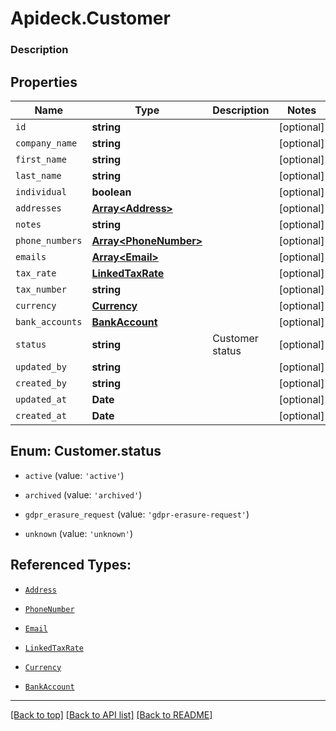 # Apideck.Customer

### Description

## Properties
Name | Type | Description | Notes
------------ | ------------- | ------------- | -------------
`id` | **string** |  | [optional] 
`company_name` | **string** |  | [optional] 
`first_name` | **string** |  | [optional] 
`last_name` | **string** |  | [optional] 
`individual` | **boolean** |  | [optional] 
`addresses` | [**Array&lt;Address&gt;**](Address.md) |  | [optional] 
`notes` | **string** |  | [optional] 
`phone_numbers` | [**Array&lt;PhoneNumber&gt;**](PhoneNumber.md) |  | [optional] 
`emails` | [**Array&lt;Email&gt;**](Email.md) |  | [optional] 
`tax_rate` | [**LinkedTaxRate**](LinkedTaxRate.md) |  | [optional] 
`tax_number` | **string** |  | [optional] 
`currency` | [**Currency**](Currency.md) |  | [optional] 
`bank_accounts` | [**BankAccount**](BankAccount.md) |  | [optional] 
`status` | **string** | Customer status | [optional] 
`updated_by` | **string** |  | [optional] 
`created_by` | **string** |  | [optional] 
`updated_at` | **Date** |  | [optional] 
`created_at` | **Date** |  | [optional] 





<a name="CustomerStatus"></a>
## Enum: Customer.status


* `active` (value: `'active'`)

* `archived` (value: `'archived'`)

* `gdpr_erasure_request` (value: `'gdpr-erasure-request'`)

* `unknown` (value: `'unknown'`)




## Referenced Types:





* [`Address`](Address.md)

* [`PhoneNumber`](PhoneNumber.md)
* [`Email`](Email.md)
* [`LinkedTaxRate`](LinkedTaxRate.md)

* [`Currency`](Currency.md)
* [`BankAccount`](BankAccount.md)






---

[[Back to top]](#) [[Back to API list]](../../../../README.md#documentation-for-api-endpoints) [[Back to README]](../../../../README.md)


